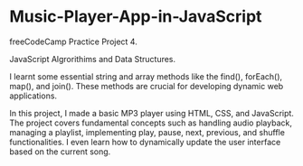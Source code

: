 # Music-Player-App-in-JavaScript

freeCodeCamp Practice Project 4. 

JavaScript Algrorithims and Data Structures.


I learnt some essential string and array methods like the find(), forEach(), map(), and join(). These methods are crucial for developing dynamic web applications.


In this project, I made a basic MP3 player using HTML, CSS, and JavaScript. The project covers fundamental concepts such as handling audio playback, managing a playlist, implementing play, pause, next, previous, and shuffle functionalities. I even learn how to dynamically update the user interface based on the current song.
